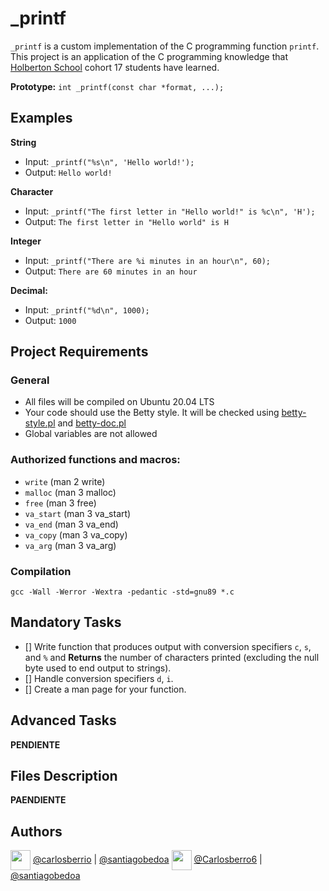 # _printf
```_printf``` is a custom implementation of the C programming function ```printf```. This project is an application of the C programming knowledge that [Holberton School](https://www.holbertonschool.com/) cohort 17 students have learned.

**Prototype:** ```int _printf(const char *format, ...);```

## Examples
**String**
* Input: ```_printf("%s\n", 'Hello world!');```
* Output: ```Hello world!```

**Character**
* Input: ```_printf("The first letter in "Hello world!" is %c\n", 'H');```
* Output: ```The first letter in "Hello world" is H```

**Integer**
* Input: ```_printf("There are %i minutes in an hour\n", 60);```
* Output: ```There are 60 minutes in an hour```

**Decimal:**
* Input: ```_printf("%d\n", 1000);```
* Output:  ```1000```

## Project Requirements
### General
* All files will be compiled on Ubuntu 20.04 LTS
* Your code should use the Betty style. It will be checked using [betty-style.pl](https://github.com/holbertonschool/Betty/blob/master/betty-style.pl) and [betty-doc.pl](https://github.com/holbertonschool/Betty/blob/master/betty-doc.pl)
* Global variables are not allowed
### Authorized functions and macros:
  * ```write``` (man 2 write)
  * ```malloc``` (man 3 malloc)
  * ```free``` (man 3 free)
  * ```va_start``` (man 3 va_start)
  * ```va_end``` (man 3 va_end)
  * ```va_copy``` (man 3 va_copy)
  * ```va_arg``` (man 3 va_arg)
### Compilation
```gcc -Wall -Werror -Wextra -pedantic -std=gnu89 *.c```

## Mandatory Tasks
- [] Write function that produces output with conversion specifiers ```c```, ```s```, and ```%``` and **Returns** the number of characters printed (excluding the null byte used to end output to strings).
- [] Handle conversion specifiers ```d```, ```i```.
- [] Create a man page for your function.

## Advanced Tasks
**PENDIENTE**

## Files Description
**PAENDIENTE**

## Authors
<a href = 'https://www.github.com/Crisgrva'> <img width = '32px' align= 'center' src="https://raw.githubusercontent.com/rahulbanerjee26/githubAboutMeGenerator/main/icons/github.svg"/></a> 
[@carlosberrio](https://github.com/carlosberrio) | [@santiagobedoa](https://github.com/santiagobedoa)
<a href = 'https://www.twitter.com/crisgrvc'> <img width = '32px' align= 'center' src="https://raw.githubusercontent.com/rahulbanerjee26/githubAboutMeGenerator/main/icons/twitter.svg"/></a>
[@Carlosberro6](https://twitter.com/carlosberro6) | [@santiagobedoa](https://twitter.com/santiagobedoa)
